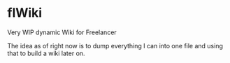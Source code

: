 # flWiki
Very WIP dynamic Wiki for Freelancer

The idea as of right now is to dump everything I can into one file and using that to build a wiki later on.
